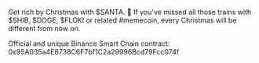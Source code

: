 Get rich by Christmas with $SANTA. 🎅
If you've missed all those trains with $SHIB, $DOGE, $FLOKI or related #memecoin, every Christmas will be different from now on.

Official and unique Binance Smart Chain contract:
0x95A035a4E8738C6F7bf1C2a29996Bcd79Fcc074f

<!---
richsanta/richsanta is a ✨ special ✨ repository because its `README.md` (this file) appears on your GitHub profile.
You can click the Preview link to take a look at your changes.
--->
